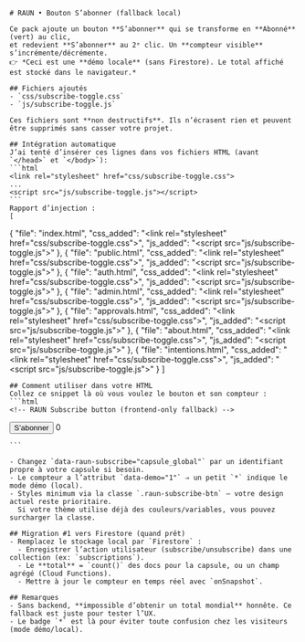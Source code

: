 
    # RAUN • Bouton S’abonner (fallback local)

    Ce pack ajoute un bouton **S’abonner** qui se transforme en **Abonné** (vert) au clic,
    et redevient **S’abonner** au 2ᵉ clic. Un **compteur visible** s’incrémente/décrémente.
    👉 *Ceci est une **démo locale** (sans Firestore). Le total affiché est stocké dans le navigateur.*

    ## Fichiers ajoutés
    - `css/subscribe-toggle.css`
    - `js/subscribe-toggle.js`

    Ces fichiers sont **non destructifs**. Ils n’écrasent rien et peuvent être supprimés sans casser votre projet.

    ## Intégration automatique
    J’ai tenté d’insérer ces lignes dans vos fichiers HTML (avant `</head>` et `</body>`):
    ```html
    <link rel="stylesheet" href="css/subscribe-toggle.css">
    ...
    <script src="js/subscribe-toggle.js"></script>
    ```
    Rapport d’injection :
    [
  {
    "file": "index.html",
    "css_added": "<link rel=\"stylesheet\" href=\"css/subscribe-toggle.css\">",
    "js_added": "<script src=\"js/subscribe-toggle.js\"></script>"
  },
  {
    "file": "public.html",
    "css_added": "<link rel=\"stylesheet\" href=\"css/subscribe-toggle.css\">",
    "js_added": "<script src=\"js/subscribe-toggle.js\"></script>"
  },
  {
    "file": "auth.html",
    "css_added": "<link rel=\"stylesheet\" href=\"css/subscribe-toggle.css\">",
    "js_added": "<script src=\"js/subscribe-toggle.js\"></script>"
  },
  {
    "file": "admin.html",
    "css_added": "<link rel=\"stylesheet\" href=\"css/subscribe-toggle.css\">",
    "js_added": "<script src=\"js/subscribe-toggle.js\"></script>"
  },
  {
    "file": "approvals.html",
    "css_added": "<link rel=\"stylesheet\" href=\"css/subscribe-toggle.css\">",
    "js_added": "<script src=\"js/subscribe-toggle.js\"></script>"
  },
  {
    "file": "about.html",
    "css_added": "<link rel=\"stylesheet\" href=\"css/subscribe-toggle.css\">",
    "js_added": "<script src=\"js/subscribe-toggle.js\"></script>"
  },
  {
    "file": "intentions.html",
    "css_added": "<link rel=\"stylesheet\" href=\"css/subscribe-toggle.css\">",
    "js_added": "<script src=\"js/subscribe-toggle.js\"></script>"
  }
]

    ## Comment utiliser dans votre HTML
    Collez ce snippet là où vous voulez le bouton et son compteur :
    ```html
    <!-- RAUN Subscribe button (frontend-only fallback) -->
<button class="raun-subscribe-btn" data-raun-subscribe="capsule_global">S’abonner</button>
<span class="raun-subscribe-count" data-demo="1" data-raun-subscribe-count="capsule_global">0</span>
<!-- Place anywhere on the page. The count has a small * to indicate demo (local) mode -->
    ```

    - Changez `data-raun-subscribe="capsule_global"` par un identifiant propre à votre capsule si besoin.
    - Le compteur a l’attribut `data-demo="1"` ⇒ un petit `*` indique le mode démo (local).
    - Styles minimum via la classe `.raun-subscribe-btn` — votre design actuel reste prioritaire.
      Si votre thème utilise déjà des couleurs/variables, vous pouvez surcharger la classe.

    ## Migration #1 vers Firestore (quand prêt)
    - Remplacez le stockage local par `Firestore` :
      - Enregistrer l’action utilisateur (subscribe/unsubscribe) dans une collection (ex: `subscriptions`).
      - Le **total** = `count()` des docs pour la capsule, ou un champ agrégé (Cloud Functions).
      - Mettre à jour le compteur en temps réel avec `onSnapshot`.

    ## Remarques
    - Sans backend, **impossible d’obtenir un total mondial** honnête. Ce fallback est juste pour tester l’UX.
    - Le badge `*` est là pour éviter toute confusion chez les visiteurs (mode démo/local).
